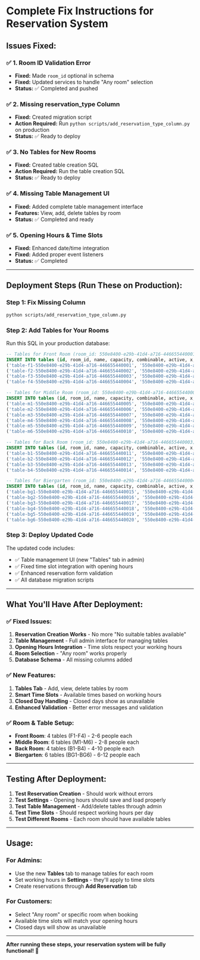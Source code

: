 # Complete Fix Instructions for Reservation System

## **Issues Fixed:**

### ✅ **1. Room ID Validation Error**
- **Fixed:** Made `room_id` optional in schema
- **Fixed:** Updated services to handle "Any room" selection
- **Status:** ✅ Completed and pushed

### ✅ **2. Missing reservation_type Column**  
- **Fixed:** Created migration script
- **Action Required:** Run `python scripts/add_reservation_type_column.py` on production
- **Status:** ✅ Ready to deploy

### ✅ **3. No Tables for New Rooms**
- **Fixed:** Created table creation SQL
- **Action Required:** Run the table creation SQL
- **Status:** ✅ Ready to deploy

### ✅ **4. Missing Table Management UI**
- **Fixed:** Added complete table management interface
- **Features:** View, add, delete tables by room
- **Status:** ✅ Completed and ready

### ✅ **5. Opening Hours & Time Slots**
- **Fixed:** Enhanced date/time integration
- **Fixed:** Added proper event listeners
- **Status:** ✅ Completed

---

## **Deployment Steps (Run These on Production):**

### **Step 1: Fix Missing Column**
```bash
python scripts/add_reservation_type_column.py
```

### **Step 2: Add Tables for Your Rooms**
Run this SQL in your production database:

```sql
-- Tables for Front Room (room_id: 550e8400-e29b-41d4-a716-446655440001)
INSERT INTO tables (id, room_id, name, capacity, combinable, active, x, y, width, height, created_at, updated_at) VALUES
('table-f1-550e8400-e29b-41d4-a716-446655440001', '550e8400-e29b-41d4-a716-446655440001', 'F1', 4, true, true, 10, 10, 80, 60, NOW(), NOW()),
('table-f2-550e8400-e29b-41d4-a716-446655440002', '550e8400-e29b-41d4-a716-446655440001', 'F2', 4, true, true, 100, 10, 80, 60, NOW(), NOW()),
('table-f3-550e8400-e29b-41d4-a716-446655440003', '550e8400-e29b-41d4-a716-446655440001', 'F3', 2, true, true, 190, 10, 60, 50, NOW(), NOW()),
('table-f4-550e8400-e29b-41d4-a716-446655440004', '550e8400-e29b-41d4-a716-446655440001', 'F4', 6, true, true, 10, 80, 100, 70, NOW(), NOW());

-- Tables for Middle Room (room_id: 550e8400-e29b-41d4-a716-446655440002)  
INSERT INTO tables (id, room_id, name, capacity, combinable, active, x, y, width, height, created_at, updated_at) VALUES
('table-m1-550e8400-e29b-41d4-a716-446655440005', '550e8400-e29b-41d4-a716-446655440002', 'M1', 4, true, true, 10, 10, 80, 60, NOW(), NOW()),
('table-m2-550e8400-e29b-41d4-a716-446655440006', '550e8400-e29b-41d4-a716-446655440002', 'M2', 4, true, true, 100, 10, 80, 60, NOW(), NOW()),
('table-m3-550e8400-e29b-41d4-a716-446655440007', '550e8400-e29b-41d4-a716-446655440002', 'M3', 6, true, true, 190, 10, 100, 70, NOW(), NOW()),
('table-m4-550e8400-e29b-41d4-a716-446655440008', '550e8400-e29b-41d4-a716-446655440002', 'M4', 8, true, true, 10, 80, 120, 80, NOW(), NOW()),
('table-m5-550e8400-e29b-41d4-a716-446655440009', '550e8400-e29b-41d4-a716-446655440002', 'M5', 2, true, true, 140, 80, 60, 50, NOW(), NOW()),
('table-m6-550e8400-e29b-41d4-a716-446655440010', '550e8400-e29b-41d4-a716-446655440002', 'M6', 2, true, true, 210, 80, 60, 50, NOW(), NOW());

-- Tables for Back Room (room_id: 550e8400-e29b-41d4-a716-446655440003)
INSERT INTO tables (id, room_id, name, capacity, combinable, active, x, y, width, height, created_at, updated_at) VALUES
('table-b1-550e8400-e29b-41d4-a716-446655440011', '550e8400-e29b-41d4-a716-446655440003', 'B1', 4, true, true, 10, 10, 80, 60, NOW(), NOW()),
('table-b2-550e8400-e29b-41d4-a716-446655440012', '550e8400-e29b-41d4-a716-446655440003', 'B2', 6, true, true, 100, 10, 100, 70, NOW(), NOW()),
('table-b3-550e8400-e29b-41d4-a716-446655440013', '550e8400-e29b-41d4-a716-446655440003', 'B3', 8, true, true, 10, 80, 120, 80, NOW(), NOW()),
('table-b4-550e8400-e29b-41d4-a716-446655440014', '550e8400-e29b-41d4-a716-446655440003', 'B4', 10, false, true, 140, 10, 150, 120, NOW(), NOW());

-- Tables for Biergarten (room_id: 550e8400-e29b-41d4-a716-446655440004)
INSERT INTO tables (id, room_id, name, capacity, combinable, active, x, y, width, height, created_at, updated_at) VALUES
('table-bg1-550e8400-e29b-41d4-a716-446655440015', '550e8400-e29b-41d4-a716-446655440004', 'BG1', 6, true, true, 10, 10, 100, 70, NOW(), NOW()),
('table-bg2-550e8400-e29b-41d4-a716-446655440016', '550e8400-e29b-41d4-a716-446655440004', 'BG2', 6, true, true, 120, 10, 100, 70, NOW(), NOW()),
('table-bg3-550e8400-e29b-41d4-a716-446655440017', '550e8400-e29b-41d4-a716-446655440004', 'BG3', 8, true, true, 230, 10, 120, 80, NOW(), NOW()),
('table-bg4-550e8400-e29b-41d4-a716-446655440018', '550e8400-e29b-41d4-a716-446655440004', 'BG4', 8, true, true, 10, 90, 120, 80, NOW(), NOW()),
('table-bg5-550e8400-e29b-41d4-a716-446655440019', '550e8400-e29b-41d4-a716-446655440004', 'BG5', 10, true, true, 140, 90, 150, 90, NOW(), NOW()),
('table-bg6-550e8400-e29b-41d4-a716-446655440020', '550e8400-e29b-41d4-a716-446655440004', 'BG6', 12, false, true, 300, 90, 180, 100, NOW(), NOW());
```

### **Step 3: Deploy Updated Code**
The updated code includes:
- ✅ Table management UI (new "Tables" tab in admin)
- ✅ Fixed time slot integration with opening hours
- ✅ Enhanced reservation form validation
- ✅ All database migration scripts

---

## **What You'll Have After Deployment:**

### **✅ Fixed Issues:**
1. **Reservation Creation Works** - No more "No suitable tables available"
2. **Table Management** - Full admin interface for managing tables
3. **Opening Hours Integration** - Time slots respect your working hours
4. **Room Selection** - "Any room" works properly
5. **Database Schema** - All missing columns added

### **✅ New Features:**
1. **Tables Tab** - Add, view, delete tables by room
2. **Smart Time Slots** - Available times based on working hours
3. **Closed Day Handling** - Closed days show as unavailable
4. **Enhanced Validation** - Better error messages and validation

### **✅ Room & Table Setup:**
- **Front Room**: 4 tables (F1-F4) - 2-6 people each
- **Middle Room**: 6 tables (M1-M6) - 2-8 people each  
- **Back Room**: 4 tables (B1-B4) - 4-10 people each
- **Biergarten**: 6 tables (BG1-BG6) - 6-12 people each

---

## **Testing After Deployment:**

1. **Test Reservation Creation** - Should work without errors
2. **Test Settings** - Opening hours should save and load properly
3. **Test Table Management** - Add/delete tables through admin
4. **Test Time Slots** - Should respect working hours per day
5. **Test Different Rooms** - Each room should have available tables

---

## **Usage:**

### **For Admins:**
- Use the new **Tables** tab to manage tables for each room
- Set working hours in **Settings** - they'll apply to time slots
- Create reservations through **Add Reservation** tab

### **For Customers:**
- Select "Any room" or specific room when booking
- Available time slots will match your opening hours
- Closed days will show as unavailable

---

**After running these steps, your reservation system will be fully functional!** 🎉